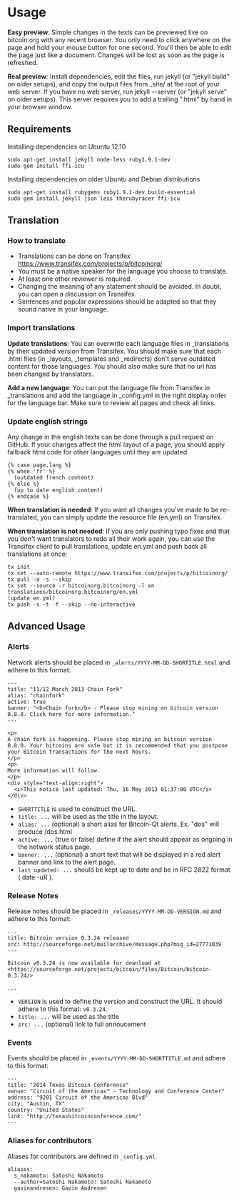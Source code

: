 # Usage

**Easy preview**: Simple changes in the texts can be previewed live on bitcoin.org with any recent browser. You only need to click anywhere on the page and hold your mouse button for one second. You'll then be able to edit the page just like a document. Changes will be lost as soon as the page is refreshed.

**Real preview**: Install dependencies, edit the files, run jekyll (or "jekyll build" on older setups), and copy the output files from _site/ at the root of your web server. If you have no web server, run jekyll --server (or "jekyll serve" on older setups). This server requires you to add a trailing ".html" by hand in your browser window.

## Requirements

Installing dependencies on Ubuntu 12.10

    sudo apt-get install jekyll node-less ruby1.9.1-dev
    sudo gem install ffi-icu

Installing dependencies on older Ubuntu and Debian distributions

    sudo apt-get install rubygems ruby1.9.1-dev build-essential
    sudo gem install jekyll json less therubyracer ffi-icu

## Translation

### How to translate

* Translations can be done on Transifex https://www.transifex.com/projects/p/bitcoinorg/
* You must be a native speaker for the language you choose to translate.
* At least one other reviewer is required.
* Changing the meaning of any statement should be avoided. In doubt, you can open a discussion on Transifex.
* Sentences and popular expressions should be adapted so that they sound native in your language.

### Import translations

**Update translations**: You can overwrite each language files in _translations by their updated version from Transifex. You should make sure that each .html files (in _layouts, _templates and _redirects) don't serve outdated content for those languages. You should also make sure that no url has been changed by translators.

**Add a new language**: You can put the language file from Transifex in _translations and add the language in _config.yml in the right display order for the language bar. Make sure to review all pages and check all links.

### Update english strings

Any change in the english texts can be done through a pull request on GitHub. If your changes affect the html layout of a page, you should apply fallback html code for other languages until they are updated.

    {% case page.lang %}
    {% when 'fr' %}
      (outdated french content)
    {% else %}
      (up to date english content)
    {% endcase %}

**When translation is needed**: If you want all changes you've made to be re-translated, you can simply update the resource file (en.yml) on Transifex.

**When translation is not needed**: If you are only pushing typo fixes and that you don't want translators to redo all their work again, you can use the Transifex client to pull translations, update en.yml and push back all translations at once:

    tx init
    tx set --auto-remote https://www.transifex.com/projects/p/bitcoinorg/
    tx pull -a -s --skip
    tx set --source -r bitcoinorg.bitcoinorg -l en translations/bitcoinorg.bitcoinorg/en.yml
    (update en.yml)
    tx push -s -t -f --skip --no-interactive

## Advanced Usage

### Alerts

Network alerts should be placed in `_alerts/YYYY-MM-DD-SHORTITLE.html` and adhere to this format:

```
---
title: "11/12 March 2013 Chain Fork"
alias: "chainfork"
active: true
banner: "<b>Chain fork</b> - Please stop mining on bitcoin version 0.8.0. Click here for more information."
---

<p>
A chain fork is happening. Please stop mining on bitcoin version 0.8.0. Your bitcoins are safe but it is recommended that you postpone your Bitcoin transactions for the next hours.
</p>
<p>
More information will follow.
</p>
<div style="text-align:right">
  <i>This notice last updated: Thu, 16 May 2013 01:37:00 UTC</i>
</div>

```
* `SHORTTITLE` is used to construct the URL.
* `title: ...` will be used as the title in the layout.
* `alias: ...` (optional) a short alias for Bitcoin-Qt alerts. Ex. "dos" will produce /dos.html
* `active: ...` (true or false) define if the alert should appear as ongoing in the network status page.
* `banner: ...` (optional) a short text that will be displayed in a red alert banner and link to the alert page.
* `last updated: ...` should be kept up to date and be in RFC 2822 format ( date -uR ).

### Release Notes

Release notes should be placed in `_releases/YYYY-MM-DD-VERSION.md` and adhere to this format:

```
---
title: Bitcoin version 0.3.24 released
src: http://sourceforge.net/mailarchive/message.php?msg_id=27771039
---

Bitcoin v0.3.24 is now available for download at
<https://sourceforge.net/projects/bitcoin/files/Bitcoin/bitcoin-0.3.24/>

...
```
* `VERSION` is used to define the version and construct the URL. It should adhere to this format: `v0.3.24`.
* `title: ...` will be used as the title
* `src: ...` (optional) link to full annoucement

### Events

Events should be placed in `_events/YYYY-MM-DD-SHORTTITLE.md` and adhere to this format:

```
---
title: "2014 Texas Bitcoin Conference"
venue: "Circuit of the Americas™ - Technology and Conference Center"
address: "9201 Circuit of the Americas Blvd"
city: "Austin, TX"
country: "United States"
link: "http://texasbitcoinconference.com/"
---
```

### Aliases for contributors

Aliases for contributors are defined in ```_config.yml```.

```
aliases:
  s_nakamoto: Satoshi Nakamoto
  --author=Satoshi Nakamoto: Satoshi Nakamoto
  gavinandresen: Gavin Andresen
```

